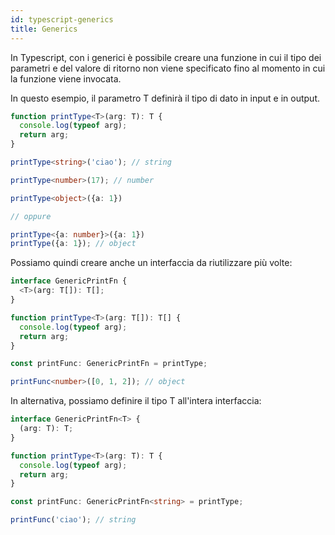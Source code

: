 ```yaml
---
id: typescript-generics
title: Generics
---
```


In Typescript, con i generici è possibile creare una funzione in cui il tipo dei parametri e del valore di ritorno non viene specificato fino al momento in cui la funzione viene invocata.

In questo esempio, il parametro T definirà il tipo di dato in input e in output.

````ts
function printType<T>(arg: T): T {
  console.log(typeof arg);
  return arg;
}

printType<string>('ciao'); // string

printType<number>(17); // number

printType<object>({a: 1})

// oppure

printType<{a: number}>({a: 1})
printType({a: 1}); // object
````

Possiamo quindi creare anche un interfaccia da riutilizzare più volte:

````ts
interface GenericPrintFn {
  <T>(arg: T[]): T[];
}

function printType<T>(arg: T[]): T[] {
  console.log(typeof arg);
  return arg;
}

const printFunc: GenericPrintFn = printType;

printFunc<number>([0, 1, 2]); // object
````

In alternativa, possiamo definire il tipo T all'intera interfaccia:

````ts
interface GenericPrintFn<T> {
  (arg: T): T;
}

function printType<T>(arg: T): T {
  console.log(typeof arg);
  return arg;
}

const printFunc: GenericPrintFn<string> = printType;

printFunc('ciao'); // string
````
